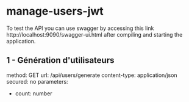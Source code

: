 # manage-users-jwt
To test the API you can use swagger by accessing this link http://localhost:9090/swagger-ui.html after compiling and starting the application.

## 1 - Génération d'utilisateurs
method: GET
url: /api/users/generate
content-type: application/json
secured: no
parameters: 
- count: number
